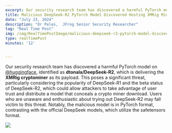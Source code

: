 ```yaml
---
excerpt: Our security research team has discovered a harmful PyTorch model on @huggingface, identified as dtonala/DeepSeek-R2, which is delivering the XMRig cryptominer as its payload. This poses a significant threat, particularly considering the popularity of DeepSeek-R1 and the beta
title: Malicious DeepSeek‑R2 PyTorch Model Discovered Hosting XMRig Miner
date: "July 23, 2024"
description: "Or Peles,  JFrog Senior Security Researcher"
tag: "Real Time Post"
img: /img/RealTimePostImage/malicious-deepseek‑r2-pytorch-model-discovered-hosting-xmrig-miner.png
type: realTimePost
minutes: '12'


---
```



Our security research team has discovered a harmful PyTorch model on [@huggingface](https://x.com/huggingface), identified as **dtonala/DeepSeek-R2**, which is delivering the **XMRig cryptominer** as its payload. This poses a significant threat, particularly considering the popularity of DeepSeek-R1 and the beta status of DeepSeek-R2, which could allow attackers to take advantage of user trust and distribute a model that conceals a crypto miner download. Users who are unaware and enthusiastic about trying out DeepSeek-R2 may fall victim to this threat. Notably, the malicious model is in PyTorch format, contrasting with the official DeepSeek models, which utilize the safetensors format.



![](/img/RealTimePostImage/post/malicious-deepseek‑r2-pytorch-model-discovered-hosting-xmrig-miner-post.png)
